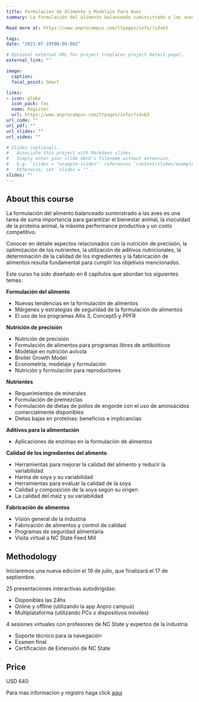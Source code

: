 ```yaml
---
title: Formulacion de Alimento y Modelaje Para Aves
summary: La formulación del alimento balanceado suministrado a las aves es una tarea de suma importancia para garantizar el bienestar animal, la inocuidad de la proteína animal, la máxima performance productiva y un costo competitivo. 

Read more at: https://www.anprocampus.com/ttpages/info/?id=63

tags:
date: "2021-07-19T00:00:00Z"

# Optional external URL for project (replaces project detail page).
external_link: ""

image:
  caption: 
  focal_point: Smart

links:
- icon: globe
  icon_pack: fas
  name: Register
  url: https://www.anprocampus.com/ttpages/info/?id=63
url_code: ""
url_pdf: ""
url_slides: ""
url_video: ""

# Slides (optional).
#   Associate this project with Markdown slides.
#   Simply enter your slide deck's filename without extension.
#   E.g. `slides = "example-slides"` references `content/slides/example-slides.md`.
#   Otherwise, set `slides = ""`.
slides: ""
---
```


## **About this course**

La formulación del alimento balanceado suministrado a las aves es una tarea de suma importancia para garantizar el bienestar animal, la inocuidad de la proteína animal, la máxima performance productiva y un costo competitivo.

Conocer en detalle aspectos relacionados con la nutrición de precisión, la optimización de los nutrientes, la utilización de aditivos nutricionales, la determinación de la calidad de los ingredientes y la fabricación de alimentos resulta fundamental para cumplir los objetivos mencionados.

Este curso ha sido diseñado en 6 capítulos que abordan los siguientes temas:

**Formulación del alimento**
- Nuevas tendencias en la formulación de alimentos
- Márgenes y estrategias de seguridad de la formulación de alimentos
- El uso de los programas Allix 3, Concept5 y PPFR

**Nutrición de precisión**
- Nutrición de precisión
- Formulación de alimentos para programas libres de antibióticos
- Modelaje en nutrición avícola
- Broiler Growth Model
- Econometría, modelaje y formulación
- Nutrición y formulación para reproductores

**Nutrientes**
- Requerimientos de minerales
- Formulación de premezclas
- Formulación de dietas de pollos de engorde con el uso de aminoácidos comercialmente disponibles
- Dietas bajas en proteínas: beneficios e implicancias

**Aditivos para la alimentación**
- Aplicaciones de enzimas en la formulación de alimentos

**Calidad de los ingredientes del alimento**
- Herramientas para mejorar la calidad del alimento y reducir la variabilidad
- Harina de soya y su variabilidad
- Herramientas para evaluar la calidad de la soya
- Calidad y composición de la soya según su origen
- La calidad del maíz y su variabilidad

**Fabricación de alimentos**
- Visión general de la industria
- Fabricación de alimentos y control de calidad
- Programas de seguridad alimentaria
- Visita virtual a NC State Feed Mill

## **Methodology**

Iniciaremos una nueva edición el 19 de julio, que finalizará el 17 de septiembre.

25 presentaciones interactivas autodirigidas:
  - Disponibles las 24hs
  - Online y offline (utilizando la app Anpro campus)
  - Multiplataforma (utilizando PCs o dispositivos móviles)

4 sesiones virtuales con profesores de NC State y expertos de la industria
  - Soporte técnico para la navegación
  - Examen final
  - Certificación de Extensión de NC State

## **Price**
USD 640

Para mas informacion y registro haga click [aqui](https://www.anprocampus.com/ttpages/info/?id=63)
